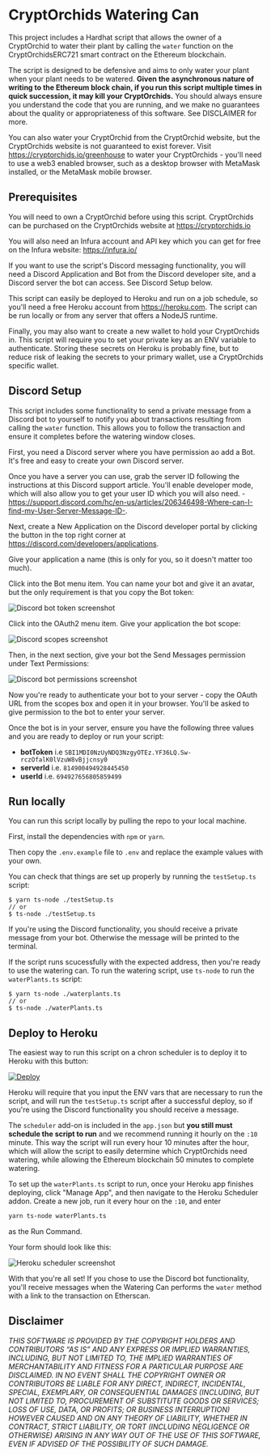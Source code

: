 # CryptOrchids Watering Can

This project includes a Hardhat script that allows the owner of a CryptOrchid to water their plant by calling the `water` function on the CryptOrchidsERC721 smart contract on the Ethereum blockchain.

The script is designed to be defensive and aims to only water your plant when your plant needs to be watered. **Given the asynchronous nature of writing to the Ethereum block chain, if you run this script multiple times in quick succession, it may kill your CryptOrchids.** You should always ensure you understand the code that you are running, and we make no guarantees about the quality or appropriateness of this software. See DISCLAIMER for more.

You can also water your CryptOrchid from the CryptOrchid website, but the CryptOrchids website is not guaranteed to exist forever. Visit https://cryptorchids.io/greenhouse to water your CryptOrchids - you'll need to use a web3 enabled browser, such as a desktop browser with MetaMask installed, or the MetaMask mobile browser.

## Prerequisites

You will need to own a CryptOrchid before using this script. CryptOrchids can be purchased on the CryptOrchids website at https://cryptorchids.io

You will also need an Infura account and API key which you can get for free on the Infura website: https://infura.io/

If you want to use the script's Discord messaging functionality, you will need a Discord Application and Bot from the Discord developer site, and a Discord server the bot can access. See Discord Setup below.

This script can easily be deployed to Heroku and run on a job schedule, so you'll need a free Heroku account from https://heroku.com. The script can be run locally or from any server that offers a NodeJS runtime.

Finally, you may also want to create a new wallet to hold your CryptOrchids in. This script will require you to set your private key as an ENV variable to authenticate. Storing these secrets on Heroku is probably fine, but to reduce risk of leaking the secrets to your primary wallet, use a CryptOrchids specific wallet.

## Discord Setup

This script includes some functionality to send a private message from a Discord bot to yourself to notify you about transactions resulting from calling the `water` function. This allows you to follow the transaction and ensure it completes before the watering window closes.

First, you need a Discord server where you have permission ao add a Bot. It's free and easy to create your own Discord server.

Once you have a server you can use, grab the server ID following the instructions at this Discord support article. You'll enable developer mode, which will also allow you to get your user ID which you will also need. - https://support.discord.com/hc/en-us/articles/206346498-Where-can-I-find-my-User-Server-Message-ID-.

Next, create a New Application on the Discord developer portal by clicking the button in the top right corner at https://discord.com/developers/applications.

Give your application a name (this is only for you, so it doesn't matter too much).

Click into the Bot menu item. You can name your bot and give it an avatar, but the only requirement is that you copy the Bot token:

![Discord bot token screenshot](./.github/bot-token.png)

Click into the OAuth2 menu item. Give your application the bot scope:

![Discord scopes screenshot](./.github/discord-scope.png)

Then, in the next section, give your bot the Send Messages permission under Text Permissions:

![Discord bot permissions screenshot](./.github/discord-bot-permissions.png)

Now you're ready to authenticate your bot to your server - copy the OAuth URL from the scopes box and open it in your browser. You'll be asked to give permission to the bot to enter your server.

Once the bot is in your server, ensure you have the following three values and you are ready to deploy or run your script:

- **botToken** i.e `SBI1MDI0NzUyNDQ3NzgyOTEz.YF36LQ.Sw-rczOfalK0lVzuW8vBjjcnsy0`
- **serverId** i.e. `814900494928445450`
- **userId** i.e. `694927656805859499`

## Run locally

You can run this script locally by pulling the repo to your local machine.

First, install the dependencies with `npm` or `yarn`.

Then copy the `.env.example` file to `.env` and replace the example values with your own.

You can check that things are set up properly by running the `testSetup.ts` script:
```
$ yarn ts-node ./testSetup.ts
// or
$ ts-node ./testSetup.ts
```

If you're using the Discord functionality, you should receive a private message from your bot. Otherwise the message will be printed to the terminal.

If the script runs scucessfully with the expected address, then you're ready to use the watering can. To run the watering script, use `ts-node` to run the `waterPlants.ts` script:

```
$ yarn ts-node ./waterplants.ts
// or
$ ts-node ./waterPlants.ts
```

## Deploy to Heroku

The easiest way to run this script on a chron scheduler is to deploy it to Heroku with this button:

[![Deploy](https://www.herokucdn.com/deploy/button.svg)](https://heroku.com/deploy)

Heroku will require that you input the ENV vars that are necessary to run the script, and will run the `testSetup.ts` script after a successful deploy, so if you're using the Discord functionality you should receive a message.

The `scheduler` add-on is included in the `app.json` but **you still must schedule the script to run** and we recommend running it hourly on the `:10` minute. This way the script will run every hour 10 minutes after the hour, which will allow the script to easily determine which CryptOrchids need watering, while allowing the Ethereum blockchain 50 minutes to complete watering.

To set up the `waterPlants.ts` script to run, once your Heroku app finishes deploying, click "Manage App", and then navigate to the Heroku Scheduler addon. Create a new job, run it every hour on the `:10`, and enter 

```bash
yarn ts-node waterPlants.ts
```

as the Run Command.

Your form should look like this:

![Heroku scheduler screenshot](./.github/heroku-scheduler.png)

With that you're all set! If you chose to use the Discord bot functionality, you'll receive messages when the Watering Can performs the `water` method with a link to the transaction on Etherscan.

## Disclaimer

_THIS SOFTWARE IS PROVIDED BY THE COPYRIGHT HOLDERS AND CONTRIBUTORS “AS IS” AND ANY EXPRESS OR IMPLIED WARRANTIES, INCLUDING, BUT NOT LIMITED TO, THE IMPLIED WARRANTIES OF MERCHANTABILITY AND FITNESS FOR A PARTICULAR PURPOSE ARE DISCLAIMED. IN NO EVENT SHALL THE COPYRIGHT OWNER OR CONTRIBUTORS BE LIABLE FOR ANY DIRECT, INDIRECT, INCIDENTAL, SPECIAL, EXEMPLARY, OR CONSEQUENTIAL DAMAGES (INCLUDING, BUT NOT LIMITED TO, PROCUREMENT OF SUBSTITUTE GOODS OR SERVICES; LOSS OF USE, DATA, OR PROFITS; OR BUSINESS INTERRUPTION) HOWEVER CAUSED AND ON ANY THEORY OF LIABILITY, WHETHER IN CONTRACT, STRICT LIABILITY, OR TORT (INCLUDING NEGLIGENCE OR OTHERWISE) ARISING IN ANY WAY OUT OF THE USE OF THIS SOFTWARE, EVEN IF ADVISED OF THE POSSIBILITY OF SUCH DAMAGE._